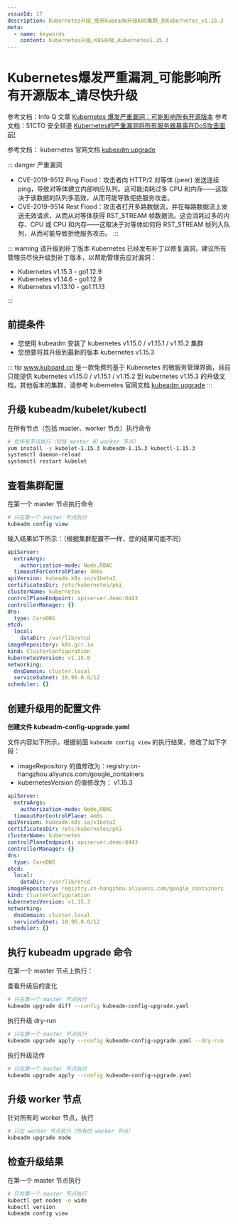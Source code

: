 ```yaml
---
vssueId: 17
description: Kubernetes升级_使用kubeadm升级K8S集群_到Kubernetes_v1.15.3
meta:
  - name: keywords
    content: Kubernetes升级,K8S升级,Kubernetes1.15.3
---
```


# Kubernetes爆发严重漏洞_可能影响所有开源版本_请尽快升级

参考文档：Info Q 文章 [Kubernetes 爆发严重漏洞：可能影响所有开源版本](https://www.infoq.cn/article/2lxylPOCU4cf9MR2S5fp)
参考文档：51CTO 安全频道 [Kubernetes的严重漏洞将所有服务器暴露在DoS攻击面前!](http://netsecurity.51cto.com/art/201908/601671.htm)

参考文档： kubernetes 官网文档 [kubeadm upgrade](https://kubernetes.io/docs/reference/setup-tools/kubeadm/kubeadm-upgrade/)

::: danger 严重漏洞
* CVE-2019-9512 Ping Flood：攻击者向 HTTP/2 对等体 (peer) 发送连续 ping，导致对等体建立内部响应队列。这可能消耗过多 CPU 和内存——这取决于该数据的队列多高效，从而可能导致拒绝服务攻击。
* CVE-2019-9514 Rest Flood：攻击者打开多路数据流，并在每路数据流上发送无效请求，从而从对等体获得 RST_STREAM 帧数据流。这会消耗过多的内存、CPU 或 CPU 和内存——这取决于对等体如何将 RST_STREAM 帧列入队列，从而可能导致拒绝服务攻击。
:::

::: warning 请升级到补丁版本
Kubernetes 已经发布补丁以修复漏洞，建议所有管理员尽快升级到补丁版本，以帮助管理员应对漏洞：

* Kubernetes v1.15.3 - go1.12.9
* Kubernetes v1.14.6 - go1.12.9
* Kubernetes v1.13.10 - go1.11.13

:::

## 前提条件

* 您使用 kubeadm 安装了 kubernetes v1.15.0 / v1.15.1 / v1.15.2 集群
* 您想要将其升级到最新的版本 kubernetes v1.15.3

::: tip
www.kuboard.cn 是一款免费的基于 Kubernetes 的微服务管理界面，目前只能提供 kubernetes v1.15.0 / v1.15.1 / v1.15.2 到 kubernetes v1.15.3 的升级文档，其他版本的集群，请参考 kubernetes 官网文档 [kubeadm upgrade](https://kubernetes.io/docs/reference/setup-tools/kubeadm/kubeadm-upgrade/)
:::

## 升级 kubeadm/kubelet/kubectl

在所有节点（包括 master、worker 节点）执行命令

``` sh
# 在所有节点执行（包括 master 和 worker 节点）
yum install -y kubelet-1.15.3 kubeadm-1.15.3 kubectl-1.15.3
systemctl daemon-reload
systemctl restart kubelet
```

## 查看集群配置

在第一个 master 节点执行命令

``` sh
# 只在第一个 master 节点执行
kubeadm config view
```

输入结果如下所示：（根据集群配置不一样，您的结果可能不同）

``` yaml {15,17}
apiServer:
  extraArgs:
    authorization-mode: Node,RBAC
  timeoutForControlPlane: 4m0s
apiVersion: kubeadm.k8s.io/v1beta2
certificatesDir: /etc/kubernetes/pki
clusterName: kubernetes
controlPlaneEndpoint: apiserver.demo:6443
controllerManager: {}
dns:
  type: CoreDNS
etcd:
  local:
    dataDir: /var/lib/etcd
imageRepository: k8s.gcr.io
kind: ClusterConfiguration
kubernetesVersion: v1.15.0
networking:
  dnsDomain: cluster.local
  serviceSubnet: 10.96.0.0/12
scheduler: {}
```

## 创建升级用的配置文件

**创建文件 kubeadm-config-upgrade.yaml**

文件内容如下所示，根据前面 `kubeadm config view` 的执行结果，修改了如下字段：
* imageRepository 的值修改为：registry.cn-hangzhou.aliyuncs.com/google_containers
* kubernetesVersion 的值修改为： v1.15.3
``` yaml {15,17}
apiServer:
  extraArgs:
    authorization-mode: Node,RBAC
  timeoutForControlPlane: 4m0s
apiVersion: kubeadm.k8s.io/v1beta2
certificatesDir: /etc/kubernetes/pki
clusterName: kubernetes
controlPlaneEndpoint: apiserver.demo:6443
controllerManager: {}
dns:
  type: CoreDNS
etcd:
  local:
    dataDir: /var/lib/etcd
imageRepository: registry.cn-hangzhou.aliyuncs.com/google_containers
kind: ClusterConfiguration
kubernetesVersion: v1.15.3
networking:
  dnsDomain: cluster.local
  serviceSubnet: 10.96.0.0/12
scheduler: {}
```

## 执行 kubeadm upgrade 命令

在第一个 master 节点上执行：

查看升级后的变化

``` sh
# 只在第一个 master 节点执行
kubeadm upgrade diff --config kubeadm-config-upgrade.yaml
```

执行升级 dry-run

``` sh
# 只在第一个 master 节点执行
kubeadm upgrade apply --config kubeadm-config-upgrade.yaml --dry-run
```

执行升级动作

``` sh
# 只在第一个 master 节点执行
kubeadm upgrade apply --config kubeadm-config-upgrade.yaml
```

## 升级 worker 节点

针对所有的 worker 节点，执行

``` sh
# 只在 worker 节点执行（所有的 worker 节点）
kubeadm upgrade node
```

## 检查升级结果

在第一个 master 节点执行

``` sh
# 只在第一个 master 节点执行
kubectl get nodes -o wide
kubectl version
kubeadm config view
```
